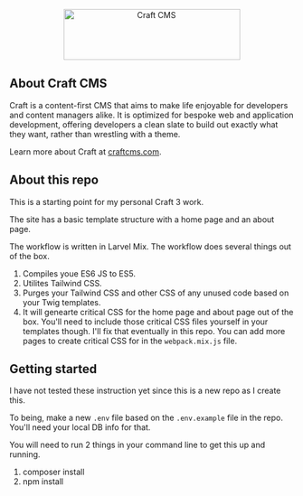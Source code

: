 <p align="center"><a href="https://craftcms.com/" target="_blank"><img width="312" height="90" src="https://craftcms.com/craftcms.svg" alt="Craft CMS"></a></p>

## About Craft CMS

Craft is a content-first CMS that aims to make life enjoyable for developers and content managers alike. It is optimized for bespoke web and application development, offering developers a clean slate to build out exactly what they want, rather than wrestling with a theme.

Learn more about Craft at [craftcms.com](https://craftcms.com).

## About this repo

This is a starting point for my personal Craft 3 work.

The site has a basic template structure with a home page and an about page.

The workflow is written in Larvel Mix. The workflow does several things out of the box.

1. Compiles youe ES6 JS to ES5.
2. Utilites Tailwind CSS.
3. Purges your Tailwind CSS and other CSS of any unused code based on your Twig templates. 
4. It will genearte critical CSS for the home page and about page out of the box. You'll need to include those critical CSS files yourself in your templates though. I'll fix that eventually in this repo. You can add more pages to create critical CSS for in the `webpack.mix.js` file.

## Getting started

I have not tested these instruction yet since this is a new repo as I create this. 

To being, make a new `.env` file based on the `.env.example` file in the repo. You'll need your local DB info for that.

You will need to run 2 things in your command line to get this up and running.

1. composer install
2. npm install
